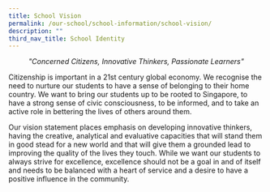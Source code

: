 ```yaml
---
title: School Vision
permalink: /our-school/school-information/school-vision/
description: ""
third_nav_title: School Identity
---
```


<center> <i> "Concerned Citizens, Innovative Thinkers, Passionate Learners" </i> </center>

Citizenship is important in a 21st century global economy. We recognise the need to nurture our students to have a sense of belonging to their home country. We want to bring our students up to be rooted to Singapore, to have a strong sense of civic consciousness, to be informed, and to take an active role in bettering the lives of others around them. 

Our vision statement places emphasis on developing innovative thinkers, having the creative, analytical and evaluative capacities that will stand them in good stead for a new world and that will give them a grounded lead to improving the quality of the lives they touch. While we want our students to always strive for excellence, excellence should not be a goal in and of itself and needs to be balanced with a heart of service and a desire to have a positive influence in the community.